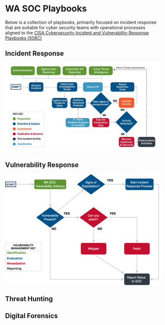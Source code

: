 # WA SOC Playbooks

Below is a collection of playbooks, primarily focused on incident response that are suitable for cyber security teams with operational processes aligned to the [CISA Cybersecurity Incident and Vulnerability Response Playbooks (508C)](pdfs/Federal_Government_Cybersecurity_Incident_and_Vulnerability_Response_Playbooks_508C.pdf)

## Incident Response

![Incident Response](/images/incidentresponse.png)

## Vulnerability Response

![Vulnerability Response](/images/vulnerabilityresponse.png)

## Threat Hunting

## Digital Forensics